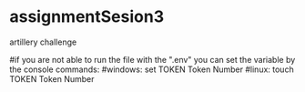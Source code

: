 # assignmentSesion3
artillery challenge 

#if you are not able to run the file with the ".env" you can set the variable by the console commands:
#windows: set TOKEN Token Number
#linux:   touch TOKEN Token Number

